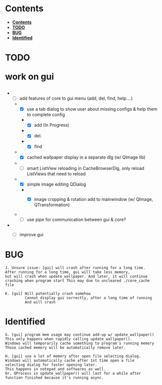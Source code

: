 # **Contents**

- [**Contents**](#contents)
- [**TODO**](#todo)
- [**BUG**](#bug)
- [**Identified**](#identified)



# **TODO**

<span style="font-size:2em;">

**work on gui**

</span>

 * - [ ] add features of core to gui menu (add, del, find, help....)
        
   * - [x] use a tab dialog to show user about missing configs & help them to complete config
      * - [x] add (In Progress)
      * - [x] del.
      * - [x] find
    
    * - [x] cached wallpaper display in a separate dlg (w/ QImage lib)
    
    * - [ ] smart ListView reloading in CacheBrowserDlg, only reload ListViews that need to reload
    
    * - [X] simple image editing QDialog
      * - [X] image cropping & rotation add to mainwindow (w/ QImage, QTransformation)
    
    
    * - [ ] use pipe for communication between gui & core?

 * - [ ] improve gui


# **BUG**

    J. Unsure issue: [gui] will crash after running for a long time.
    After running for a long time, gui will take less memory,
    but will crash when update_wallpaper. And later, it will continue
    crashing when program start This may due to uncleared ./core_cache file
    
    K. [gui] Will potentially crash somehow
             Cannot display gui correctly, after a long time of running
          	 And will crash

# **Identified**

    G. [gui] program mem usage may continue add-up w/ update_wallpaper()
    This only happens when rapidly calling update_wallpaper().
    Windows will temporarily cache something to program's running memory
    Those cached memory will be automatically remove later.
    
    H. [gui] use a lot of memory after open file selecting dialog.
    Windows will automatically cache after 1st time open a file
    selecting dialog for faster opening later.
    This happens in notepad and softwares as well.
    Or, QProcess in update_wallpaper() will last for a while after
    function finished because it's running async.
